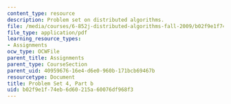 ```yaml
---
content_type: resource
description: Problem set on distributed algorithms.
file: /media/courses/6-852j-distributed-algorithms-fall-2009/b02f9e1f74eb6d60215a60076df968f3_MIT6_852JF09_pset4b.pdf
file_type: application/pdf
learning_resource_types:
- Assignments
ocw_type: OCWFile
parent_title: Assignments
parent_type: CourseSection
parent_uid: 40959676-16e4-d6e0-960b-171bcb69467b
resourcetype: Document
title: Problem Set 4, Part b
uid: b02f9e1f-74eb-6d60-215a-60076df968f3
---
```

